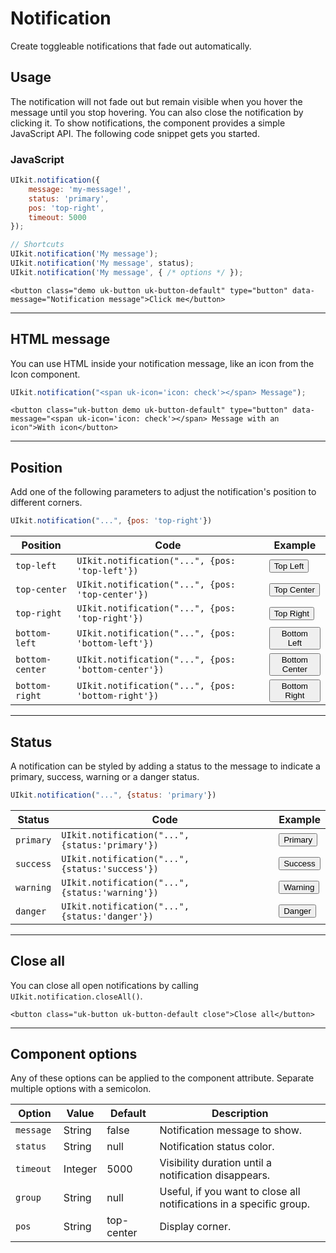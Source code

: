 # Notification

<p class="uk-text-lead">Create toggleable notifications that fade out automatically.</p>

## Usage

The notification will not fade out but remain visible when you hover the message until you stop hovering. You can also close the notification by clicking it. To show notifications, the component provides a simple JavaScript API. The following code snippet gets you started.

### JavaScript

```js
UIkit.notification({
    message: 'my-message!',
    status: 'primary',
    pos: 'top-right',
    timeout: 5000
});

// Shortcuts
UIkit.notification('My message');
UIkit.notification('My message', status);
UIkit.notification('My message', { /* options */ });
```

```example
<button class="demo uk-button uk-button-default" type="button" data-message="Notification message">Click me</button>
```

***

## HTML message

You can use HTML inside your notification message, like an icon from the Icon component.

```js
UIkit.notification("<span uk-icon='icon: check'></span> Message");
```

```example
<button class="uk-button demo uk-button-default" type="button" data-message="<span uk-icon='icon: check'></span> Message with an icon">With icon</button>
```

***

## Position

Add one of the following parameters to adjust the notification's position to different corners.


```js
UIkit.notification("...", {pos: 'top-right'})
```

| Position | Code | Example |
| --- | --- | --- |
| `top-left` | `UIkit.notification("...", {pos: 'top-left'})` | <button class="uk-button uk-button-default uk-button-small demo uk-width-1-1" type="button" data-message="Top Left..." data-pos="top-left">Top Left</button> |
| `top-center` | `UIkit.notification("...", {pos: 'top-center'})` | <button class="uk-button uk-button-default uk-button-small demo uk-width-1-1" type="button" data-message="Top Center..." data-pos="top-center">Top Center</button> |
| `top-right` | `UIkit.notification("...", {pos: 'top-right'})` | <button class="uk-button uk-button-default uk-button-small demo uk-width-1-1" type="button" data-message="Bottom Right..." data-pos="top-right">Top Right</button> |
| `bottom-left` | `UIkit.notification("...", {pos: 'bottom-left'})` | <button class="uk-button uk-button-default uk-button-small demo uk-width-1-1" type="button" data-message="Bottom Left..." data-pos="bottom-left">Bottom Left</button> |
| `bottom-center` | `UIkit.notification("...", {pos: 'bottom-center'})` | <button class="uk-button uk-button-default uk-button-small demo uk-width-1-1" type="button" data-message="Bottom Center..." data-pos="bottom-center">Bottom Center</button> |
| `bottom-right` | `UIkit.notification("...", {pos: 'bottom-right'})` | <button class="uk-button uk-button-default uk-button-small demo uk-width-1-1" type="button" data-message="Bottom Right..." data-pos="bottom-right">Bottom Right</button> |


***

## Status

A notification can be styled by adding a status to the message to indicate a primary, success, warning or a danger status.

```js
UIkit.notification("...", {status: 'primary'})
```

| Status | Code | Example |
| --- | --- | --- |
| `primary` | `UIkit.notification("...", {status:'primary'})` | <button class="uk-button uk-button-default uk-button-small demo uk-width-1-1" type="button" data-message="Primary message..." data-status="primary">Primary</button> |
| `success` | `UIkit.notification("...", {status:'success'})` | <button class="uk-button uk-button-default uk-button-small demo uk-width-1-1" type="button" data-message="Success message..." data-status="success">Success</button> |
| `warning` | `UIkit.notification("...", {status:'warning'})` | <button class="uk-button uk-button-default uk-button-small demo uk-width-1-1" type="button" data-message="Warning message..." data-status="warning">Warning</button> |
| `danger` | `UIkit.notification("...", {status:'danger'})` | <button class="uk-button uk-button-default uk-button-small demo uk-width-1-1" type="button" data-message="Danger message..." data-status="danger">Danger</button> |

***

## Close all

You can close all open notifications by calling `UIkit.notification.closeAll()`.

```example
<button class="uk-button uk-button-default close">Close all</button>
```


<script src="../assets/uikit/dist/js/components/notification.min.js"></script>
<script>
jQuery('button.demo').on('click', function() {
    UIkit.notification($(this).data());
});
jQuery('button.close').on('click', function() {
    UIkit.notification.closeAll();
});
</script>

***

## Component options

Any of these options can be applied to the component attribute. Separate multiple options with a semicolon.

| Option     | Value   | Default    | Description                                                         |
|------------|---------|------------|---------------------------------------------------------------------|
| `message ` | String  | false      | Notification message to show.                                       |
| `status`   | String  | null       | Notification status color.                                          |
| `timeout`  | Integer | 5000       | Visibility duration until a notification disappears.                |
| `group`    | String  | null       | Useful, if you want to close all notifications in a specific group. |
| `pos`      | String  | top-center | Display corner.                                                     |
